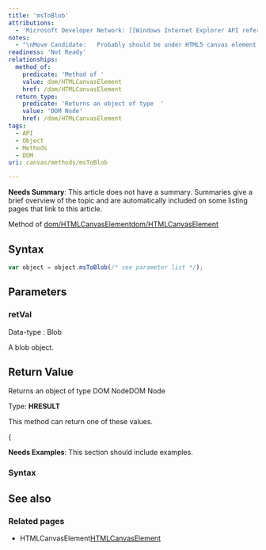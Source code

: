 ```yaml
---
title: 'msToBlob'
attributions:
  - 'Microsoft Developer Network: [[Windows Internet Explorer API reference](http://msdn.microsoft.com/en-us/library/ie/hh828809%28v=vs.85%29.aspx) Article]'
notes:
  - "\nMove Candidate:   Probably should be under HTML5 canvas element (as toBlob). See HTML5 specification.\n\n"
readiness: 'Not Ready'
relationships:
  method_of:
    predicate: 'Method of '
    value: dom/HTMLCanvasElement
    href: /dom/HTMLCanvasElement
  return_type:
    predicate: 'Returns an object of type  '
    value: 'DOM Node'
    href: /dom/HTMLCanvasElement
tags:
  - API
  - Object
  - Methods
  - DOM
uri: canvas/methods/msToBlob

---
```

**Needs Summary**: This article does not have a summary. Summaries give a brief overview of the topic and are automatically included on some listing pages that link to this article.

Method of [dom/HTMLCanvasElement](/dom/HTMLCanvasElement)[dom/HTMLCanvasElement](/dom/HTMLCanvasElement)

## Syntax

``` js
var object = object.msToBlob(/* see parameter list */);
```

## Parameters

### retVal

 Data-type
:   Blob

 A blob object.

## Return Value

Returns an object of type DOM NodeDOM Node

Type: **HRESULT**

This method can return one of these values.

{

**Needs Examples**: This section should include examples.

### Syntax

## See also

### Related pages

-   HTMLCanvasElement[HTMLCanvasElement](/canvas/objects/canvas)
